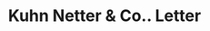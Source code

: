---
doi: 10.7916/D81G1ZDH
date_other: '1860'
date_other_textual: 1860-1869
form: correspondence
genre:
- Letters (correspondence)
name:
- Kuhn Netter & Co.
object_in_context_url: https://biggert.cul.columbia.edu/items/view/ave_biggert_01685
subject_hierarchical_geographic:
- Cincinnati, Ohio, United States
subject_name:
- Kuhn Netter & Co.
title: Kuhn Netter & Co.. Letter
sort_title: Kuhn Netter & Co.. Letter
call_number: ave_biggert_01685
coordinates:
- 39.1,-84.51666666666667
pid: ave_biggert_01685
identifiers: ave_biggert_01685
thumbnail: https://derivativo-3.library.columbia.edu/iiif/2/ldpd:490775/full/!256,256/0/native.jpg
permalink: /biggert/ave_biggert_01685/
layout: iiif-image-page
---